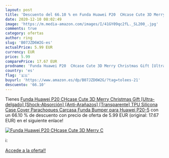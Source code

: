 ```yaml
---
layout: post
title: 'Descuento del 66.10 % en Funda Huawei P20  CHcase Cute 3D Merry C'
date: 2020-12-10 08:02:49
image: 'https://m.media-amazon.com/images/I/41GY09qc2fL._SL200_.jpg'
comments: true
category: ofertas
author: ring
slug: 'B07JZD6W2G-es'
actualPrice: 5.99 EUR
currency: EUR
price: 5.99
comparePrice: 17.67 EUR
prodname: 'Funda Huawei P20  CHcase Cute 3D Merry Christmas Gift [Ultra-delgado] [Shock-Absorción] [Anti-Arañazos] [Transparente] TPU Silicona Case Cover Parachoques Carcasa Funda Bumper para Huawei P20-5'
country: 'es'
flag: '🇪🇸'
buyurl: 'https://www.amazon.es/dp/B07JZD6W2G/?tag=tolees-21'
descuento: '66.10'
---
```


Tienes [Funda Huawei P20  CHcase Cute 3D Merry Christmas Gift [Ultra-delgado] [Shock-Absorción] [Anti-Arañazos] [Transparente] TPU Silicona Case Cover Parachoques Carcasa Funda Bumper para Huawei P20-5](https://www.amazon.es/dp/B07JZD6W2G/?tag=tolees-21) con un 66.10 % de descuento con precio de oferta de 5.99 EUR (original: 17.67 EUR) en el siguiente enlace!

[![Funda Huawei P20  CHcase Cute 3D Merry C](https://m.media-amazon.com/images/I/41GY09qc2fL._SL200_.jpg)](https://www.amazon.es/dp/B07JZD6W2G/?tag=tolees-21)

ℹ️:


[Accede a la oferta!!](https://www.amazon.es/dp/B07JZD6W2G/?tag=tolees-21)
